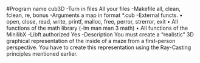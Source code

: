 
#Program name cub3D
-Turn in files All your files
-Makefile all, clean, fclean, re, bonus
-Arguments a map in format *.cub
-External functs.
• open, close, read, write,
    printf, malloc, free, perror,
    strerror, exit
• All functions of the math
    library (-lm man man 3 math)
• All functions of the MinilibX
-Libft authorized Yes
-Description You must create a “realistic” 3D graphical
    representation of the inside of a maze from a
    first-person perspective. You have to create this
    representation using the Ray-Casting principles
    mentioned earlier.